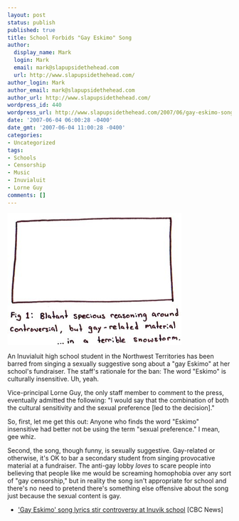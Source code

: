 ```yaml
---
layout: post
status: publish
published: true
title: School Forbids "Gay Eskimo" Song
author:
  display_name: Mark
  login: Mark
  email: mark@slapupsidethehead.com
  url: http://www.slapupsidethehead.com/
author_login: Mark
author_email: mark@slapupsidethehead.com
author_url: http://www.slapupsidethehead.com/
wordpress_id: 440
wordpress_url: http://www.slapupsidethehead.com/2007/06/gay-eskimo-song/
date: '2007-06-04 06:00:28 -0400'
date_gmt: '2007-06-04 11:00:28 -0400'
categories:
- Uncategorized
tags:
- Schools
- Censorship
- Music
- Inuvialuit
- Lorne Guy
comments: []
---
```

![Snowstorm Homophobia](/wp-content/media/2007/06/snowstorm-reasoning.jpg)

An Inuvialuit high school student in the Northwest Territories has been barred from singing a sexually suggestive song about a "gay Eskimo" at her school's fundraiser. The staff's rationale for the ban: The word "Eskimo" is culturally insensitive. Uh, yeah.

Vice-principal Lorne Guy, the only staff member to comment to the press, eventually admitted the following: "I would say that the combination of both the cultural sensitivity and the sexual preference [led to the decision]."

So, first, let me get this out: Anyone who finds the word "Eskimo" insensitive had better not be using the term "sexual preference." I mean, gee whiz.

Second, the song, though funny, is sexually suggestive. Gay-related or otherwise, it's OK to bar a secondary student from singing provocative material at a fundraiser. The anti-gay lobby _loves_ to scare people into believing that people like me would be screaming homophobia over any sort of "gay censorship," but in reality the song isn't appropriate for school and there's no need to pretend there's something else offensive about the song just because the sexual content is gay.

- ['Gay Eskimo' song lyrics stir controversy at Inuvik school](http://www.cbc.ca/canada/north/story/2007/06/01/nwt-lyrics.html) [CBC News]
